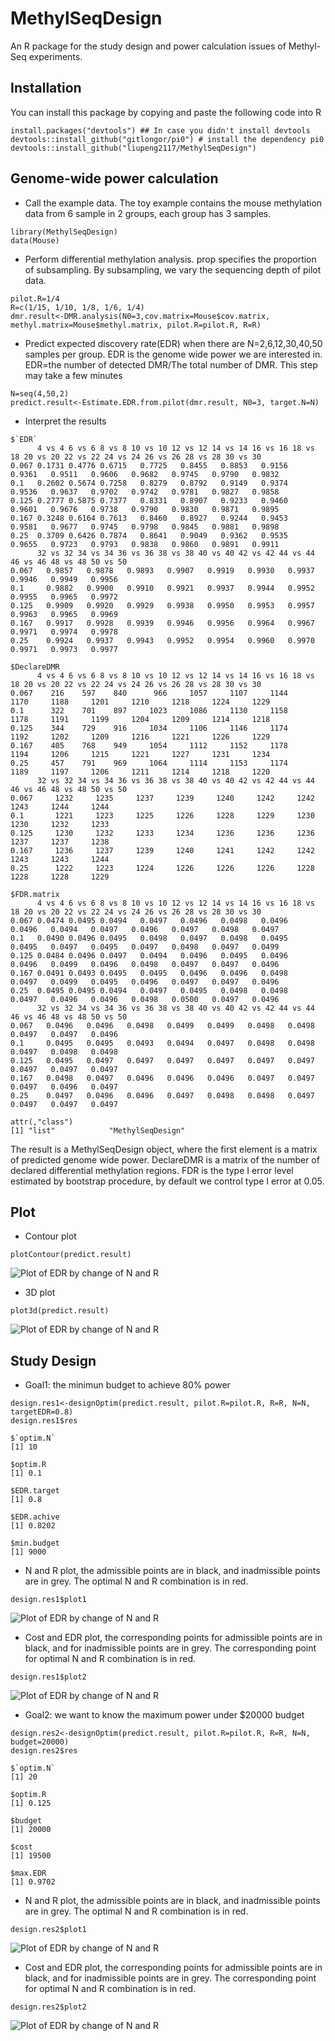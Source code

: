 # MethylSeqDesign
An R package for the study design and power calculation issues of Methyl-Seq experiments.
## Installation
You can install this package by copying and paste the following code into R
```
install.packages("devtools") ## In case you didn't install devtools
devtools::install_github("gitlongor/pi0") # install the dependency pi0
devtools::install_github("liupeng2117/MethylSeqDesign")
```
## Genome-wide power calculation
* Call the example data. The toy example contains the mouse methylation data from 6 sample in 2 groups, each group has 3 samples.
```
library(MethylSeqDesign)
data(Mouse)
```
* Perform differential methylation analysis. prop specifies the proportion of subsampling. By subsampling, we vary the sequencing depth of pilot data.
```
pilot.R=1/4
R=c(1/15, 1/10, 1/8, 1/6, 1/4)
dmr.result<-DMR.analysis(N0=3,cov.matrix=Mouse$cov.matrix, methyl.matrix=Mouse$methyl.matrix, pilot.R=pilot.R, R=R)
```
* Predict expected discovery rate(EDR) when there are N=2,6,12,30,40,50 samples per group. EDR is the genome wide power we are interested in. EDR=the number of detected DMR/The total number of DMR. This step may take a few minutes
```
N=seq(4,50,2)
predict.result<-Estimate.EDR.from.pilot(dmr.result, N0=3, target.N=N)
```
* Interpret the results

```
$`EDR`
      4 vs 4 6 vs 6 8 vs 8 10 vs 10 12 vs 12 14 vs 14 16 vs 16 18 vs 18 20 vs 20 22 vs 22 24 vs 24 26 vs 26 28 vs 28 30 vs 30
0.067 0.1731 0.4776 0.6715   0.7725   0.8455   0.8853   0.9156   0.9361   0.9511   0.9606   0.9682   0.9745   0.9790   0.9832
0.1   0.2602 0.5674 0.7258   0.8279   0.8792   0.9149   0.9374   0.9536   0.9637   0.9702   0.9742   0.9781   0.9827   0.9858
0.125 0.2777 0.5875 0.7377   0.8331   0.8907   0.9233   0.9460   0.9601   0.9676   0.9738   0.9790   0.9830   0.9871   0.9895
0.167 0.3248 0.6164 0.7613   0.8460   0.8927   0.9244   0.9453   0.9581   0.9677   0.9745   0.9798   0.9845   0.9881   0.9898
0.25  0.3709 0.6426 0.7874   0.8641   0.9049   0.9362   0.9535   0.9655   0.9723   0.9793   0.9838   0.9860   0.9891   0.9911
      32 vs 32 34 vs 34 36 vs 36 38 vs 38 40 vs 40 42 vs 42 44 vs 44 46 vs 46 48 vs 48 50 vs 50
0.067   0.9857   0.9878   0.9893   0.9907   0.9919   0.9930   0.9937   0.9946   0.9949   0.9956
0.1     0.9882   0.9900   0.9910   0.9921   0.9937   0.9944   0.9952   0.9955   0.9965   0.9972
0.125   0.9909   0.9920   0.9929   0.9938   0.9950   0.9953   0.9957   0.9963   0.9965   0.9969
0.167   0.9917   0.9928   0.9939   0.9946   0.9956   0.9964   0.9967   0.9971   0.9974   0.9978
0.25    0.9924   0.9937   0.9943   0.9952   0.9954   0.9960   0.9970   0.9971   0.9973   0.9977

$DeclareDMR
      4 vs 4 6 vs 6 8 vs 8 10 vs 10 12 vs 12 14 vs 14 16 vs 16 18 vs 18 20 vs 20 22 vs 22 24 vs 24 26 vs 26 28 vs 28 30 vs 30
0.067    216    597    840      966     1057     1107     1144     1170     1188     1201     1210     1218     1224     1229
0.1      322    701    897     1023     1086     1130     1158     1178     1191     1199     1204     1209     1214     1218
0.125    344    729    916     1034     1106     1146     1174     1192     1202     1209     1216     1221     1226     1229
0.167    405    768    949     1054     1112     1152     1178     1194     1206     1215     1221     1227     1231     1234
0.25     457    791    969     1064     1114     1153     1174     1189     1197     1206     1211     1214     1218     1220
      32 vs 32 34 vs 34 36 vs 36 38 vs 38 40 vs 40 42 vs 42 44 vs 44 46 vs 46 48 vs 48 50 vs 50
0.067     1232     1235     1237     1239     1240     1242     1242     1243     1244     1244
0.1       1221     1223     1225     1226     1228     1229     1230     1230     1232     1233
0.125     1230     1232     1233     1234     1236     1236     1236     1237     1237     1238
0.167     1236     1237     1239     1240     1241     1242     1242     1243     1243     1244
0.25      1222     1223     1224     1226     1226     1226     1228     1228     1228     1229

$FDR.matrix
      4 vs 4 6 vs 6 8 vs 8 10 vs 10 12 vs 12 14 vs 14 16 vs 16 18 vs 18 20 vs 20 22 vs 22 24 vs 24 26 vs 26 28 vs 28 30 vs 30
0.067 0.0474 0.0495 0.0494   0.0497   0.0496   0.0498   0.0496   0.0496   0.0494   0.0497   0.0496   0.0497   0.0498   0.0497
0.1   0.0490 0.0496 0.0495   0.0498   0.0497   0.0498   0.0495   0.0495   0.0497   0.0495   0.0497   0.0498   0.0497   0.0499
0.125 0.0484 0.0496 0.0497   0.0494   0.0496   0.0495   0.0496   0.0496   0.0499   0.0496   0.0498   0.0497   0.0497   0.0496
0.167 0.0491 0.0493 0.0495   0.0495   0.0496   0.0496   0.0498   0.0497   0.0499   0.0495   0.0496   0.0497   0.0497   0.0496
0.25  0.0495 0.0495 0.0494   0.0497   0.0495   0.0498   0.0498   0.0497   0.0496   0.0496   0.0498   0.0500   0.0497   0.0496
      32 vs 32 34 vs 34 36 vs 36 38 vs 38 40 vs 40 42 vs 42 44 vs 44 46 vs 46 48 vs 48 50 vs 50
0.067   0.0496   0.0496   0.0498   0.0499   0.0499   0.0498   0.0498   0.0497   0.0497   0.0496
0.1     0.0495   0.0495   0.0493   0.0494   0.0497   0.0498   0.0498   0.0497   0.0498   0.0498
0.125   0.0495   0.0497   0.0497   0.0497   0.0497   0.0497   0.0497   0.0497   0.0497   0.0497
0.167   0.0498   0.0497   0.0496   0.0496   0.0496   0.0497   0.0497   0.0497   0.0496   0.0497
0.25    0.0497   0.0496   0.0496   0.0497   0.0498   0.0498   0.0497   0.0497   0.0497   0.0497

attr(,"class")
[1] "list"            "MethylSeqDesign"
```

The result is a MethylSeqDesign object, where the first element is a matrix of predicted genome wide power. DeclareDMR is a matrix of the number of declared differential methylation regions. FDR is the type I error level estimated by bootstrap procedure, by default we control type I error at 0.05. 

## Plot
* Contour plot
```
plotContour(predict.result)
```
![Plot of EDR by change of N and R](https://github.com/liupeng2117/MethylSeqDesign/raw/master/img/Contour.png)
* 3D plot
```
plot3d(predict.result)
```
![Plot of EDR by change of N and R](https://github.com/liupeng2117/MethylSeqDesign/raw/master/img/3D.png)
## Study Design
* Goal1: the minimun budget to achieve 80% power
```
design.res1<-designOptim(predict.result, pilot.R=pilot.R, R=R, N=N, targetEDR=0.8)
design.res1$res
```
```
$`optim.N`
[1] 10

$optim.R
[1] 0.1

$EDR.target
[1] 0.8

$EDR.achive
[1] 0.8202

$min.budget
[1] 9000
```
* N and R plot, the admissible points are in black, and inadmissible points are in grey. The optimal N and R combination is in red.
```
design.res1$plot1
```
![Plot of EDR by change of N and R](https://github.com/liupeng2117/MethylSeqDesign/raw/master/img/Goal1.1.png)

* Cost and EDR plot, the corresponding points for admissible points are in black, and for inadmissible points are in grey. The corresponding point for optimal N and R combination is in red.
```
design.res1$plot2
```
![Plot of EDR by change of N and R](https://github.com/liupeng2117/MethylSeqDesign/raw/master/img/Goal1.2.png)

* Goal2: we want to know the maximum power under $20000 budget
```
design.res2<-designOptim(predict.result, pilot.R=pilot.R, R=R, N=N, budget=20000)
design.res2$res
```
```
$`optim.N`
[1] 20

$optim.R
[1] 0.125

$budget
[1] 20000

$cost
[1] 19500

$max.EDR
[1] 0.9702
```
* N and R plot, the admissible points are in black, and inadmissible points are in grey. The optimal N and R combination is in red.
```
design.res2$plot1
```
![Plot of EDR by change of N and R](https://github.com/liupeng2117/MethylSeqDesign/raw/master/img/Goal2.1.png)

* Cost and EDR plot, the corresponding points for admissible points are in black, and for inadmissible points are in grey. The corresponding point for optimal N and R combination is in red.
```
design.res2$plot2
```
![Plot of EDR by change of N and R](https://github.com/liupeng2117/MethylSeqDesign/raw/master/img/Goal2.2.png)

